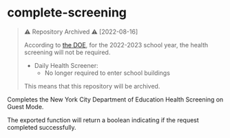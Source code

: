 # complete-screening

> ⚠️ Repository Archived ⚠️ [2022-08-16]
>
> According to [the DOE](https://www.schools.nyc.gov/school-life/health-and-wellness/covid-information/health-and-safety-in-our-schools#jump-to-heading-0), for the 2022-2023 school year, the health screening will not be required.
> * Daily Health Screener:
>   * No longer required to enter school buildings 
>
> This means that this repository will be archived.

Completes the New York City Department of Education Health Screening on Guest Mode.

The exported function will return a boolean indicating if the request completed successfully.
